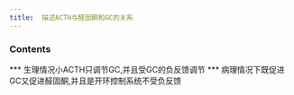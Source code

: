 ```yaml
---
title:  描述ACTH与醛固酮和GC的关系
--- 
```


### Contents
*** 生理情况小ACTH只调节GC,并且受GC的负反馈调节
*** 病理情况下既促进GC又促进醛固酮,并且是开环控制系统不受负反馈

